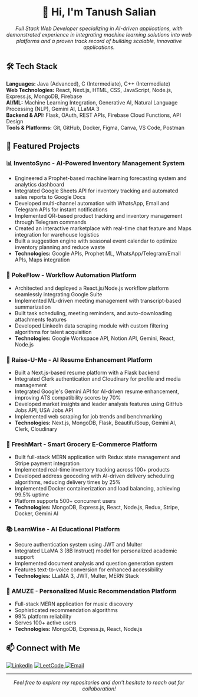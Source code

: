 <h1 align="center">👋 Hi, I'm Tanush Salian</h1>
<p align="center">
  <em>Full Stack Web Developer specializing in AI-driven applications, with demonstrated experience in integrating machine learning solutions into web platforms and a proven track record of building scalable, innovative applications.</em>
</p>
<h2 align="left">🛠️ Tech Stack</h2>
<p align="left">
  <strong>Languages:</strong> Java (Advanced), C (Intermediate), C++ (Intermediate)<br>
  <strong>Web Technologies:</strong> React, Next.js, HTML, CSS, JavaScript, Node.js, Express.js, MongoDB, Firebase<br>
  <strong>AI/ML:</strong> Machine Learning Integration, Generative AI, Natural Language Processing (NLP), Gemini AI, LLaMA 3<br>
  <strong>Backend & API:</strong> Flask, OAuth, REST APIs, Firebase Cloud Functions, API Design<br>
  <strong>Tools & Platforms:</strong> Git, GitHub, Docker, Figma, Canva, VS Code, Postman
</p>

<h2 align="left">🚀 Featured Projects</h2>
<h3>📊 InventoSync - AI-Powered Inventory Management System</h3>
<ul>
  <li>Engineered a Prophet-based machine learning forecasting system and analytics dashboard</li>
  <li>Integrated Google Sheets API for inventory tracking and automated sales reports to Google Docs</li>
  <li>Developed multi-channel automation with WhatsApp, Email and Telegram APIs for instant notifications</li>
  <li>Implemented QR-based product tracking and inventory management through Telegram commands</li>
  <li>Created an interactive marketplace with real-time chat feature and Maps integration for warehouse logistics</li>
  <li>Built a suggestion engine with seasonal event calendar to optimize inventory planning and reduce waste</li>
  <li><strong>Technologies:</strong> Google APIs, Prophet ML, WhatsApp/Telegram/Email APIs, Maps integration</li>
</ul>
<h3>🤖 PokeFlow - Workflow Automation Platform</h3>
<ul>
  <li>Architected and deployed a React.js/Node.js workflow platform seamlessly integrating Google Suite</li>
  <li>Implemented ML-driven meeting management with transcript-based summarization</li>
  <li>Built task scheduling, meeting reminders, and auto-downloading attachments features</li>
  <li>Developed LinkedIn data scraping module with custom filtering algorithms for talent acquisition</li>
  <li><strong>Technologies:</strong> Google Workspace API, Notion API, Gemini, React, Node.js</li>
</ul>
<h3>📝 Raise-U-Me - AI Resume Enhancement Platform</h3>
<ul>
  <li>Built a Next.js-based resume platform with a Flask backend</li>
  <li>Integrated Clerk authentication and Cloudinary for profile and media management</li>
  <li>Integrated Google's Gemini API for AI-driven resume enhancement, improving ATS compatibility scores by 70%</li>
  <li>Developed market insights and leader analysis features using GitHub Jobs API, USA Jobs API</li>
  <li>Implemented web scraping for job trends and benchmarking</li>
  <li><strong>Technologies:</strong> Next.js, MongoDB, Flask, BeautifulSoup, Gemini AI, Clerk, Cloudinary</li>
</ul>
<h3>🛒 FreshMart - Smart Grocery E-Commerce Platform</h3>
<ul>
  <li>Built full-stack MERN application with Redux state management and Stripe payment integration</li>
  <li>Implemented real-time inventory tracking across 100+ products</li>
  <li>Developed address geocoding with AI-driven delivery scheduling algorithms, reducing delivery times by 25%</li>
  <li>Implemented Docker containerization and load balancing, achieving 99.5% uptime</li>
  <li>Platform supports 500+ concurrent users</li>
  <li><strong>Technologies:</strong> MongoDB, Express.js, React, Node.js, Redux, Stripe, Docker, Gemini AI</li>
</ul>
<h3>📚 LearnWise - AI Educational Platform</h3>
<ul>
  <li>Secure authentication system using JWT and Multer</li>
  <li>Integrated LLaMA 3 (8B Instruct) model for personalized academic support</li>
  <li>Implemented document analysis and question generation system</li>
  <li>Features text-to-voice conversion for enhanced accessibility</li>
  <li><strong>Technologies:</strong> LLaMA 3, JWT, Multer, MERN Stack</li>
</ul>
<h3>🎵 AMUZE - Personalized Music Recommendation Platform</h3>
<ul>
  <li>Full-stack MERN application for music discovery</li>
  <li>Sophisticated recommendation algorithms</li>
  <li>99% platform reliability</li>
  <li>Serves 100+ active users</li>
  <li><strong>Technologies:</strong> MongoDB, Express.js, React, Node.js</li>
</ul>

<h2 align="left">📫 Connect with Me</h2>
<p align="left">
  <a href="https://www.linkedin.com/in/tanushsalian" target="_blank"><img src="https://img.shields.io/badge/LinkedIn-0077B5?style=for-the-badge&logo=linkedin&logoColor=white" alt="LinkedIn"/></a>
  <a href="https://leetcode.com/doodle_29" target="_blank">
    <img src="https://img.shields.io/badge/LeetCode-FFA116?style=for-the-badge&logo=LeetCode&logoColor=black" alt="LeetCode"/>
  </a> 
  <a href="mailto:tanush1852@gmail.com"><img src="https://img.shields.io/badge/Gmail-D14836?style=for-the-badge&logo=gmail&logoColor=white" alt="Email"/></a>
</p>
<hr>
<p align="center"><em>Feel free to explore my repositories and don't hesitate to reach out for collaboration!</em></p>
